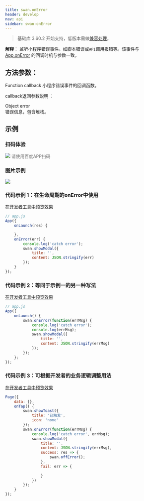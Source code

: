 ```yaml
---
title: swan.onError
header: develop
nav: api
sidebar: swan-onError
---
```



 
> 基础库 3.60.2 开始支持，低版本需做[兼容处理](https://smartprogram.baidu.com/docs/develop/swan/compatibility/)。

**解释**：   监听小程序错误事件。如脚本错误或`API`调用报错等。该事件与 [App.onError](/develop/framework/app_service_register/) 的回调时机与参数一致。



##  方法参数：   
Function callback
小程序错误事件的回调函数。

callback返回参数说明  ：

Object error  
错误信息，包含堆栈。

## 示例



###  扫码体验

<div class='scan-code-container'>
    <img src="https://b.bdstatic.com/miniapp/assets/images/doc_demo/onError.png" class="demo-qrcode-image" />
    <font color=#777 12px>请使用百度APP扫码</font>
</div>


###   图片示例  

<div class="m-doc-custom-examples">
    <div class="m-doc-custom-examples-correct">
        <img src="https://b.bdstatic.com/miniapp/images/onError.gif">
    </div>
    <div class="m-doc-custom-examples-correct">
        <img src=" ">
    </div>
    <div class="m-doc-custom-examples-correct">
        <img src=" ">
    </div>     
</div>

###   代码示例 1：在生命周期的onError中使用 

 
 

<a href="swanide://fragment/7d5fb8de42baef8e46627d5e1a027d8e1572848925501" title="在开发者工具中预览效果" target="_self">在开发者工具中预览效果</a>

```js
// app.js
App({
    onLaunch(res) {

    },
    onError(err) {
        console.log('catch error');
        swan.showModal({
            title: '',
            content: JSON.stringify(err)
        });
    }
});

```

###  代码示例 2：等同于示例一的另一种写法   



<a href="swanide://fragment/3b777b5572d06daebc52320221400de11572848996819" title="在开发者工具中预览效果" target="_self">在开发者工具中预览效果</a>

```js
// app.js
App({
    onLaunch() {
        swan.onError(function(errMsg) {
            console.log('catch error');
            console.log(errMsg);
            swan.showModal({
                title: '',
                content: JSON.stringify(errMsg)
            });
        });
    };
});
```

###   代码示例 3：可根据开发者的业务逻辑调整用法 


<a href="swanide://fragment/8efbf176816348c943901a2e541563271573098386086" title="在开发者工具中预览效果" target="_self">在开发者工具中预览效果</a>

```js
Page({
    data: {},
    onTap() {
        swan.showToast({
            title: '已触发',
            icon: 'none'
        });
        swan.onError(function(errMsg) {
            console.log('catch error', errMsg);
            swan.showModal({
                title: '',
                content: JSON.stringify(errMsg),
                success: res => {
                    swan.offError();
                },
                fail: err => {
                    
                }
            })
        });
    }
});

```
